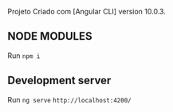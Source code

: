 
Projeto Criado com  [Angular CLI] version 10.0.3.

## NODE MODULES

Run `npm i`

## Development server

Run `ng serve`  `http://localhost:4200/`

